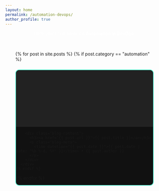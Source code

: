 ```yaml
---
layout: home
permalink: /automation-devops/
author_profile: true
---
```


<p style="color:#fff; text-align:center; margin-bottom:1rem;">
  Here you’ll find posts on <strong>Automation in DevOps</strong>.
</p>

<div class="blog-grid">
  {% for post in site.posts %}
    {% if post.category == "automation" %}
      <div class="blog-card">
        <div class="blog-image" style="
          background-image: url('{{ post.featured-image | default: '/assets/images/default-blog.jpg' }}');
          background-size: cover;
          background-position: center;
          width: 100%;
          height: 180px;
        "></div>

        <div class="blog-content">
          <h3><a href="{{ post.url }}">{{ post.title }}</a></h3>
          <p class="blog-meta">
            <time datetime="{{ post.date }}">{{ post.date | date: "%b %-d, %Y" }}</time> • {{ post.author }}
          </p>
        </div>
      </div>
    {% endif %}
  {% endfor %}
</div>


<style>
@import url('https://fonts.googleapis.com/css2?family=Rubik:wght@500;700&family=Roboto:wght@400;500&display=swap');

.blog-grid {
  display: grid;
  grid-template-columns: repeat(auto-fit, minmax(280px, 1fr));
  gap: 1.5rem;
  padding: 2rem;
}

.blog-card {
  background-color: #111;
  border: 2px solid #64FFDA; /* subtle neon accent */
  border-radius: 12px;
  overflow: hidden;
  transition: transform 0.3s ease, box-shadow 0.3s ease;
}

.blog-card:hover {
  transform: translateY(-5px);
  box-shadow: 0 0 10px rgba(57, 255, 20, 0.3); /* subtle hover effect */
}

.blog-image {
  width: 100%;
  height: 180px;
  background-color: #222; /* fallback color */
  background-size: cover;
  background-position: center;
}

.blog-content {
  padding: 1rem;
}

.blog-card h3 {
  font-family: 'Rubik', sans-serif;
  font-size: 1.25rem;
  margin: 0 0 0.5rem;
  color: #64FFDA;
  text-shadow: none;
}

.blog-card h3 a {
  color: inherit;
  text-decoration: none;
}

.blog-card h3 a:hover {
  text-decoration: underline;
}

.blog-meta {
  font-size: 0.9rem;
  color: #ccc;
}

@media (max-width: 700px) {
  .blog-grid {
    grid-template-columns: 1fr;
    padding: 1rem;
  }

  .blog-card h3 {
    font-size: 1.1rem;
  }

  .blog-image {
    height: 140px;
  }
}
</style>

